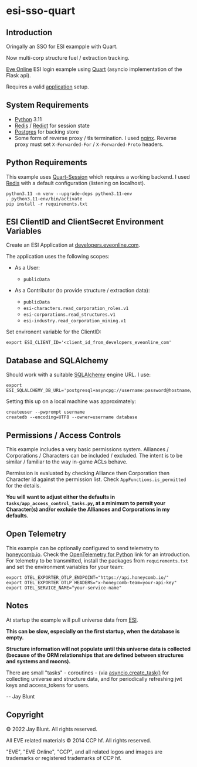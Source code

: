 # esi-sso-quart

## Introduction

Oringally an SSO for ESI exampple with Quart.

Now multi-corp structure fuel / extraction tracking.

[Eve Online](https://www.eveonline.com/) ESI login example using [Quart](https://quart.palletsprojects.com/en/latest/) (asyncio implementation of the Flask api).

Requires a valid [application](https://developers.eveonline.com/applications) setup.

## System Requirements

- [Python](https://python.org) 3.11
- [Redis](https://redis.io) / [Redict](https://redict.io) for session state
- [Postgres](https://postgresql.org) for backing store
- Some form of reverse proxy / tls termination. I used [nginx](https://nginx.org/). Reverse proxy must set `X-Forwarded-For` / `X-Forwarded-Proto` headers.

## Python Requirements

This example uses [Quart-Session](https://pypi.org/project/Quart-Session/) which requires a working backend. I used [Redis](https://redis.io) with a default configuration (listening on localhost).

```shell
python3.11 -m venv --upgrade-deps python3.11-env
. python3.11-env/bin/activate
pip install -r requirements.txt
```

## ESI ClientID and ClientSecret Environment Variables

Create an ESI Application at [developers.eveonline.com](https://developers.eveonline.com).

The application uses the following scopes:

- As a User:
  - `publicData`

- As a Contributor (to provide structure / extraction data):
  - `publicData`
  - `esi-characters.read_corporation_roles.v1`
  - `esi-corporations.read_structures.v1`
  - `esi-industry.read_corporation_mining.v1`

Set environent variable for the ClientID:

```shell
export ESI_CLIENT_ID='<client_id_from_developers_eveonline_com'
```

## Database and SQLAlchemy 

Should work with a suitable [SQLAlchemy](https://www.sqlalchemy.org) engine URL. I use:

```shell
export ESI_SQLALCHEMY_DB_URL='postgresql+asyncpg://username:password@hostname/database'
```

Setting this up on a local machine was approximately:

```shell
createuser --pwprompt username
createdb --encoding=UTF8 --owner=username database
```

## Permissions / Access Controls

This example includes a very basic permissions system.
Alliances / Corporations / Characters can be included / excluded.
The intent is to be similar / familiar to the way in-game ACLs behave.

Permission is evaluated by checking Alliance then Corporation then Character id against the permission list. Check `AppFunctions.is_permitted` for the details.

**You will want to adjust either the defaults in `tasks/app_access_control_tasks.py`, at a minimum to permit your Character(s) and/or exclude the Alliances and Corporations in my defaults.**

## Open Telemetry

This example can be optionally configured to send telemetry to [honeycomb.io](https://www.honeycomb.io).
Check the [OpenTelemetry for Python](https://docs.honeycomb.io/getting-data-in/opentelemetry/python/) link for an introduction.
For telemetry to be transmitted, install the packages from `requirements.txt` and set the environment variables for your team:
```shell
export OTEL_EXPORTER_OTLP_ENDPOINT="https://api.honeycomb.io/"
export OTEL_EXPORTER_OTLP_HEADERS="x-honeycomb-team=your-api-key"
export OTEL_SERVICE_NAME="your-service-name"
```

## Notes

At startup the example will pull universe data from [ESI](https://esi.evetech.net/).

**This can be slow, especially on the first startup, when the database is empty.**

**Structure information will not populate until this universe data is collected (because of the ORM relationships that are defined between structures and systems and moons).**

There are small "tasks" - coroutines - (via [asyncio.create_task()](https://docs.python.org/3/library/asyncio-task.html#asyncio.create_task) for collecting universe and structure data, and for periodically refreshing jwt keys and access_tokens for users.

-- Jay Blunt

## Copyright

© 2022 Jay Blunt. All rights reserved.

All EVE related materials © 2014 CCP hf. All rights reserved.

"EVE", "EVE Online", "CCP", and all related logos and images are trademarks or registered trademarks of CCP hf.
